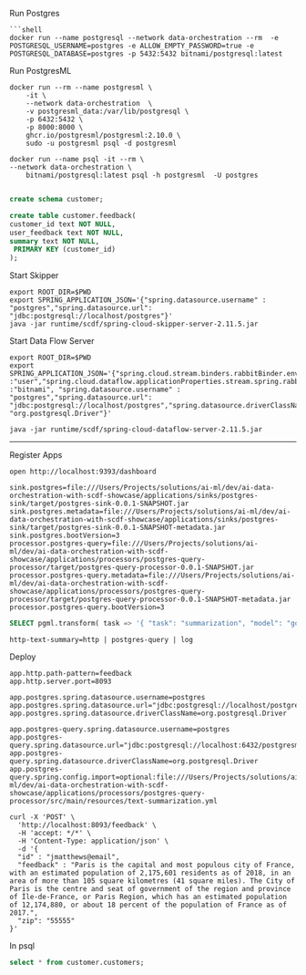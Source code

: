 Run Postgres

```shell
```shell
docker run --name postgresql --network data-orchestration --rm  -e POSTGRESQL_USERNAME=postgres -e ALLOW_EMPTY_PASSWORD=true -e POSTGRESQL_DATABASE=postgres -p 5432:5432 bitnami/postgresql:latest 
```

Run PostgresML

```shell
docker run --rm --name postgresml \
    -it \
    --network data-orchestration  \
    -v postgresml_data:/var/lib/postgresql \
    -p 6432:5432 \
    -p 8000:8000 \
    ghcr.io/postgresml/postgresml:2.10.0 \
    sudo -u postgresml psql -d postgresml
```


```shell
docker run --name psql -it --rm \
--network data-orchestration \
    bitnami/postgresql:latest psql -h postgresml  -U postgres
```


```sql

create schema customer;

create table customer.feedback(
customer_id text NOT NULL,
user_feedback text NOT NULL,
summary text NOT NULL,
 PRIMARY KEY (customer_id)
);
```


Start Skipper
```shell
export ROOT_DIR=$PWD
export SPRING_APPLICATION_JSON='{"spring.datasource.username" : "postgres","spring.datasource.url": "jdbc:postgresql://localhost/postgres"}'
java -jar runtime/scdf/spring-cloud-skipper-server-2.11.5.jar
```


Start Data Flow Server
```shell
export ROOT_DIR=$PWD
export SPRING_APPLICATION_JSON='{"spring.cloud.stream.binders.rabbitBinder.environment.spring.rabbitmq.username":"user","spring.cloud.stream.binders.rabbitBinder.environment.spring.rabbitmq.password":"bitnami","spring.rabbitmq.username":"user","spring.rabbitmq.password":"bitnami","spring.cloud.dataflow.applicationProperties.stream.spring.rabbitmq.username" :"user","spring.cloud.dataflow.applicationProperties.stream.spring.rabbitmq.password" :"bitnami", "spring.datasource.username" : "postgres","spring.datasource.url": "jdbc:postgresql://localhost/postgres","spring.datasource.driverClassName": "org.postgresql.Driver"}'

java -jar runtime/scdf/spring-cloud-dataflow-server-2.11.5.jar
```

---------------------------

Register Apps


```shell
open http://localhost:9393/dashboard
```

```properties
sink.postgres=file:///Users/Projects/solutions/ai-ml/dev/ai-data-orchestration-with-scdf-showcase/applications/sinks/postgres-sink/target/postgres-sink-0.0.1-SNAPSHOT.jar
sink.postgres.metadata=file:///Users/Projects/solutions/ai-ml/dev/ai-data-orchestration-with-scdf-showcase/applications/sinks/postgres-sink/target/postgres-sink-0.0.1-SNAPSHOT-metadata.jar
sink.postgres.bootVersion=3
processor.postgres-query=file:///Users/Projects/solutions/ai-ml/dev/ai-data-orchestration-with-scdf-showcase/applications/processors/postgres-query-processor/target/postgres-query-processor-0.0.1-SNAPSHOT.jar
processor.postgres-query.metadata=file:///Users/Projects/solutions/ai-ml/dev/ai-data-orchestration-with-scdf-showcase/applications/processors/postgres-query-processor/target/postgres-query-processor-0.0.1-SNAPSHOT-metadata.jar
processor.postgres-query.bootVersion=3
```


```sql
SELECT pgml.transform( task => '{ "task": "summarization", "model": "google/pegasus-xsum"}'::JSONB, inputs => array[ 'Paris is the capital and most populous city of France, with an estimated population of 2,175,601 residents as of 2018, in an area of more than 105 square kilometres (41 square miles). The City of Paris is the centre and seat of government of the region and province of Île-de-France, or Paris Region, which has an estimated population of 12,174,880, or about 18 percent of the population of France as of 2017.']);
```


```shell
http-text-summary=http | postgres-query | log
```


Deploy

```properties
app.http.path-pattern=feedback
app.http.server.port=8093

app.postgres.spring.datasource.username=postgres
app.postgres.spring.datasource.url="jdbc:postgresql://localhost/postgresml"
app.postgres.spring.datasource.driverClassName=org.postgresql.Driver

app.postgres-query.spring.datasource.username=postgres
app.postgres-query.spring.datasource.url="jdbc:postgresql://localhost:6432/postgresml"
app.postgres-query.spring.datasource.driverClassName=org.postgresql.Driver
app.postgres-query.spring.config.import=optional:file:///Users/Projects/solutions/ai-ml/dev/ai-data-orchestration-with-scdf-showcase/applications/processors/postgres-query-processor/src/main/resources/text-summarization.yml
```


```shell
curl -X 'POST' \
  'http://localhost:8093/feedback' \
  -H 'accept: */*' \
  -H 'Content-Type: application/json' \
  -d '{
  "id" : "jmatthews@email",
  "feedback" : "Paris is the capital and most populous city of France, with an estimated population of 2,175,601 residents as of 2018, in an area of more than 105 square kilometres (41 square miles). The City of Paris is the centre and seat of government of the region and province of Île-de-France, or Paris Region, which has an estimated population of 12,174,880, or about 18 percent of the population of France as of 2017.",
  "zip": "55555"
}'
```


In psql

```sql
select * from customer.customers;

```